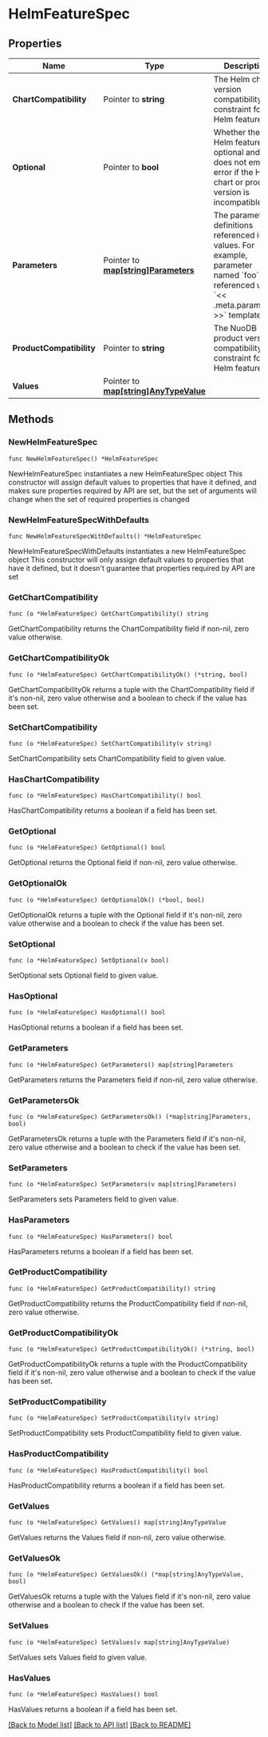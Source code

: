 # HelmFeatureSpec

## Properties

Name | Type | Description | Notes
------------ | ------------- | ------------- | -------------
**ChartCompatibility** | Pointer to **string** | The Helm chart version compatibility constraint for the Helm feature. | [optional] 
**Optional** | Pointer to **bool** | Whether the Helm feature is optional and does not emit an error if the Helm chart or product version is incompatible. | [optional] 
**Parameters** | Pointer to [**map[string]Parameters**](Parameters.md) | The parameter definitions referenced in values. For example, parameter named &#x60;foo&#x60; is referenced using &#x60;&lt;&lt; .meta.params.foo &gt;&gt;&#x60; template. | [optional] 
**ProductCompatibility** | Pointer to **string** | The NuoDB product version compatibility constraint for the Helm feature. | [optional] 
**Values** | Pointer to [**map[string]AnyTypeValue**](AnyTypeValue.md) |  | [optional] 

## Methods

### NewHelmFeatureSpec

`func NewHelmFeatureSpec() *HelmFeatureSpec`

NewHelmFeatureSpec instantiates a new HelmFeatureSpec object
This constructor will assign default values to properties that have it defined,
and makes sure properties required by API are set, but the set of arguments
will change when the set of required properties is changed

### NewHelmFeatureSpecWithDefaults

`func NewHelmFeatureSpecWithDefaults() *HelmFeatureSpec`

NewHelmFeatureSpecWithDefaults instantiates a new HelmFeatureSpec object
This constructor will only assign default values to properties that have it defined,
but it doesn't guarantee that properties required by API are set

### GetChartCompatibility

`func (o *HelmFeatureSpec) GetChartCompatibility() string`

GetChartCompatibility returns the ChartCompatibility field if non-nil, zero value otherwise.

### GetChartCompatibilityOk

`func (o *HelmFeatureSpec) GetChartCompatibilityOk() (*string, bool)`

GetChartCompatibilityOk returns a tuple with the ChartCompatibility field if it's non-nil, zero value otherwise
and a boolean to check if the value has been set.

### SetChartCompatibility

`func (o *HelmFeatureSpec) SetChartCompatibility(v string)`

SetChartCompatibility sets ChartCompatibility field to given value.

### HasChartCompatibility

`func (o *HelmFeatureSpec) HasChartCompatibility() bool`

HasChartCompatibility returns a boolean if a field has been set.

### GetOptional

`func (o *HelmFeatureSpec) GetOptional() bool`

GetOptional returns the Optional field if non-nil, zero value otherwise.

### GetOptionalOk

`func (o *HelmFeatureSpec) GetOptionalOk() (*bool, bool)`

GetOptionalOk returns a tuple with the Optional field if it's non-nil, zero value otherwise
and a boolean to check if the value has been set.

### SetOptional

`func (o *HelmFeatureSpec) SetOptional(v bool)`

SetOptional sets Optional field to given value.

### HasOptional

`func (o *HelmFeatureSpec) HasOptional() bool`

HasOptional returns a boolean if a field has been set.

### GetParameters

`func (o *HelmFeatureSpec) GetParameters() map[string]Parameters`

GetParameters returns the Parameters field if non-nil, zero value otherwise.

### GetParametersOk

`func (o *HelmFeatureSpec) GetParametersOk() (*map[string]Parameters, bool)`

GetParametersOk returns a tuple with the Parameters field if it's non-nil, zero value otherwise
and a boolean to check if the value has been set.

### SetParameters

`func (o *HelmFeatureSpec) SetParameters(v map[string]Parameters)`

SetParameters sets Parameters field to given value.

### HasParameters

`func (o *HelmFeatureSpec) HasParameters() bool`

HasParameters returns a boolean if a field has been set.

### GetProductCompatibility

`func (o *HelmFeatureSpec) GetProductCompatibility() string`

GetProductCompatibility returns the ProductCompatibility field if non-nil, zero value otherwise.

### GetProductCompatibilityOk

`func (o *HelmFeatureSpec) GetProductCompatibilityOk() (*string, bool)`

GetProductCompatibilityOk returns a tuple with the ProductCompatibility field if it's non-nil, zero value otherwise
and a boolean to check if the value has been set.

### SetProductCompatibility

`func (o *HelmFeatureSpec) SetProductCompatibility(v string)`

SetProductCompatibility sets ProductCompatibility field to given value.

### HasProductCompatibility

`func (o *HelmFeatureSpec) HasProductCompatibility() bool`

HasProductCompatibility returns a boolean if a field has been set.

### GetValues

`func (o *HelmFeatureSpec) GetValues() map[string]AnyTypeValue`

GetValues returns the Values field if non-nil, zero value otherwise.

### GetValuesOk

`func (o *HelmFeatureSpec) GetValuesOk() (*map[string]AnyTypeValue, bool)`

GetValuesOk returns a tuple with the Values field if it's non-nil, zero value otherwise
and a boolean to check if the value has been set.

### SetValues

`func (o *HelmFeatureSpec) SetValues(v map[string]AnyTypeValue)`

SetValues sets Values field to given value.

### HasValues

`func (o *HelmFeatureSpec) HasValues() bool`

HasValues returns a boolean if a field has been set.


[[Back to Model list]](../README.md#documentation-for-models) [[Back to API list]](../README.md#documentation-for-api-endpoints) [[Back to README]](../README.md)


